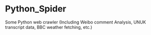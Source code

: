 # Python_Spider
Some Python web crawler (Including Weibo comment Analysis, UNUK transcript data, BBC weather fetching, etc.)
